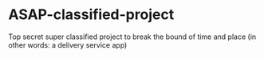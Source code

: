 # ASAP-classified-project
Top secret super classified project to break the bound of time and place (in other words: a delivery service app)
